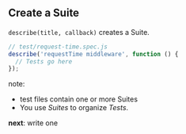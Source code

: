 ## Create a Suite

<span>`describe(title, callback)` creates a Suite.</span>
<!-- .element: class="fragment" -->

```js
// test/request-time.spec.js
describe('requestTime middleware', function () {
  // Tests go here
});
```

<!-- .element: class="fragment" -->

note:

- test files contain one or more Suites
- You use *Suites* to organize *Tests*.

**next**: write one
